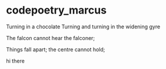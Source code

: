 # codepoetry_marcus
Turning in a chocolate
Turning and turning in the widening gyre

The falcon cannot hear the falconer;

Things fall apart; the centre cannot hold;

hi there
